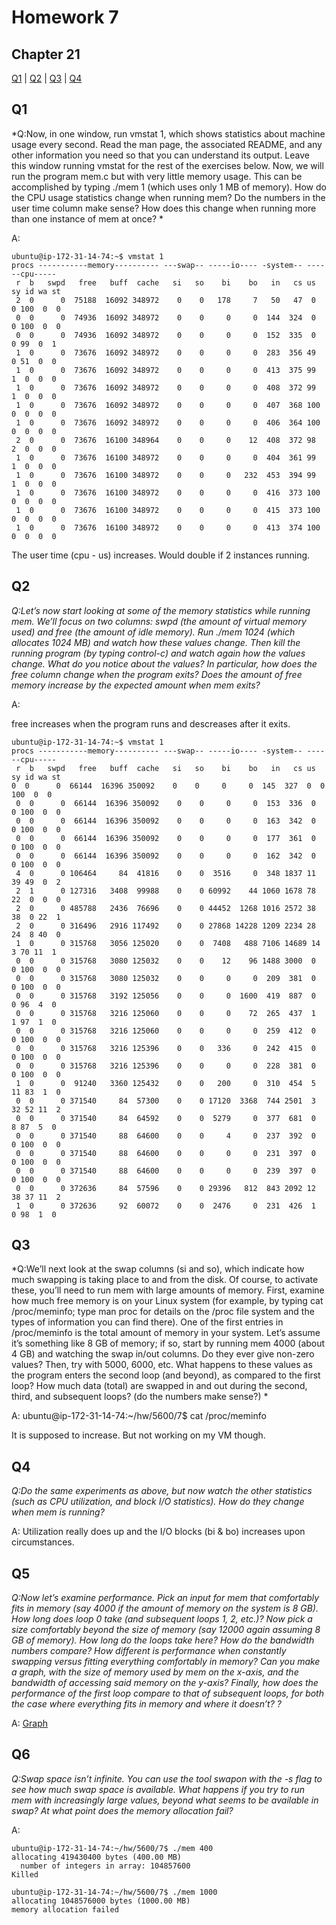 # Homework 7

## Chapter 21

[Q1](#q1) | [Q2](#q2) | [Q3](#q3) | [Q4](#q4) 


## Q1

*Q:Now, in one window, run vmstat 1, which shows statistics about machine
usage every second. Read the man page, the associated README, and any
other information you need so that you can understand its output. Leave
this window running vmstat for the rest of the exercises below.
Now, we will run the program mem.c but with very little memory usage.
This can be accomplished by typing ./mem 1 (which uses only 1 MB of
memory). How do the CPU usage statistics change when running mem? Do
the numbers in the user time column make sense? How does this change
when running more than one instance of mem at once?
*

A: 

```
ubuntu@ip-172-31-14-74:~$ vmstat 1
procs -----------memory---------- ---swap-- -----io---- -system-- ------cpu-----
 r  b   swpd   free   buff  cache   si   so    bi    bo   in   cs us sy id wa st
 2  0      0  75188  16092 348972    0    0   178     7   50   47  0  0 100  0  0
 0  0      0  74936  16092 348972    0    0     0     0  144  324  0  0 100  0  0
 0  0      0  74936  16092 348972    0    0     0     0  152  335  0  0 99  0  1
 1  0      0  73676  16092 348972    0    0     0     0  283  356 49  0 51  0  0
 1  0      0  73676  16092 348972    0    0     0     0  413  375 99  1  0  0  0
 1  0      0  73676  16092 348972    0    0     0     0  408  372 99  1  0  0  0
 1  0      0  73676  16092 348972    0    0     0     0  407  368 100  0  0  0  0
 1  0      0  73676  16092 348972    0    0     0     0  406  364 100  0  0  0  0
 2  0      0  73676  16100 348964    0    0     0    12  408  372 98  2  0  0  0
 1  0      0  73676  16100 348972    0    0     0     0  404  361 99  1  0  0  0
 1  0      0  73676  16100 348972    0    0     0   232  453  394 99  1  0  0  0
 1  0      0  73676  16100 348972    0    0     0     0  416  373 100  0  0  0  0
 1  0      0  73676  16100 348972    0    0     0     0  415  373 100  0  0  0  0
 1  0      0  73676  16100 348972    0    0     0     0  413  374 100  0  0  0  0
```

The user time (cpu - us) increases. Would double if 2 instances running.

## Q2

*Q:Let’s now start looking at some of the memory statistics while running mem.
We’ll focus on two columns: swpd (the amount of virtual memory used) and
free (the amount of idle memory). Run ./mem 1024 (which allocates 1024
MB) and watch how these values change. Then kill the running program
(by typing control-c) and watch again how the values change. What do you
notice about the values? In particular, how does the free column change
when the program exits? Does the amount of free memory increase by the
expected amount when mem exits?*

A: 

free increases when the program runs and descreases after it exits.

```
ubuntu@ip-172-31-14-74:~$ vmstat 1
procs -----------memory---------- ---swap-- -----io---- -system-- ------cpu-----
 r  b   swpd   free   buff  cache   si   so    bi    bo   in   cs us sy id wa st
0  0      0  66144  16396 350092    0    0     0     0  145  327  0  0 100  0  0
 0  0      0  66144  16396 350092    0    0     0     0  153  336  0  0 100  0  0
 0  0      0  66144  16396 350092    0    0     0     0  163  342  0  0 100  0  0
 0  0      0  66144  16396 350092    0    0     0     0  177  361  0  0 100  0  0
 0  0      0  66144  16396 350092    0    0     0     0  162  342  0  0 100  0  0
 4  0      0 106464     84  41816    0    0  3516     0  348 1837 11 39 49  0  2
 2  1      0 127316   3408  99988    0    0 60992    44 1060 1678 78 22  0  0  0
 2  0      0 485788   2436  76696    0    0 44452  1268 1016 2572 38 38  0 22  1
 2  0      0 316496   2916 117492    0    0 27868 14228 1209 2234 28 24  8 40  0
 1  0      0 315768   3056 125020    0    0  7408   488 7106 14689 14  3 70 11  1
 0  0      0 315768   3080 125032    0    0    12    96 1488 3000  0  0 100  0  0
 0  0      0 315768   3080 125032    0    0     0     0  209  381  0  0 100  0  0
 0  0      0 315768   3192 125056    0    0     0  1600  419  887  0  0 96  4  0
 0  0      0 315768   3216 125060    0    0     0    72  265  437  1  1 97  1  0
 0  0      0 315768   3216 125060    0    0     0     0  259  412  0  0 100  0  0
 0  0      0 315768   3216 125396    0    0   336     0  242  415  0  0 100  0  0
 0  0      0 315768   3216 125396    0    0     0     0  228  381  0  0 100  0  0
 1  0      0  91240   3360 125432    0    0   200     0  310  454  5 11 83  1  0
 0  0      0 371540     84  57300    0    0 17120  3368  744 2501  3 32 52 11  2
 0  0      0 371540     84  64592    0    0  5279     0  377  681  0  8 87  5  0
 0  0      0 371540     88  64600    0    0     4     0  237  392  0  0 100  0  0
 0  0      0 371540     88  64600    0    0     0     0  231  397  0  0 100  0  0
 0  0      0 371540     88  64600    0    0     0     0  239  397  0  0 100  0  0
 0  0      0 372636     84  57596    0    0 29396   812  843 2092 12 38 37 11  2
 1  0      0 372636     92  60072    0    0  2476     0  231  426  1  0 98  1  0
```

## Q3

*Q:We’ll next look at the swap columns (si and so), which indicate how much
swapping is taking place to and from the disk. Of course, to activate these,
you’ll need to run mem with large amounts of memory. First, examine how
much free memory is on your Linux system (for example, by typing cat
/proc/meminfo; type man proc for details on the /proc file system and
the types of information you can find there). One of the first entries in
/proc/meminfo is the total amount of memory in your system. Let’s assume it’s something like 8 GB of memory; if so, start by running mem 4000
(about 4 GB) and watching the swap in/out columns. Do they ever give
non-zero values? Then, try with 5000, 6000, etc. What happens to these
values as the program enters the second loop (and beyond), as compared to
the first loop? How much data (total) are swapped in and out during the
second, third, and subsequent loops? (do the numbers make sense?)
*

A: ubuntu@ip-172-31-14-74:~/hw/5600/7$ cat /proc/meminfo

It is supposed to increase. But not working on my VM though.

## Q4

*Q:Do the same experiments as above, but now watch the other statistics (such
as CPU utilization, and block I/O statistics). How do they change when
mem is running?*

A: Utilization really does up and the I/O blocks (bi & bo) increases upon circumstances.

## Q5

*Q:Now let’s examine performance. Pick an input for mem that comfortably
fits in memory (say 4000 if the amount of memory on the system is 8 GB).
How long does loop 0 take (and subsequent loops 1, 2, etc.)? Now pick a size
comfortably beyond the size of memory (say 12000 again assuming 8 GB of memory). How long do the loops take here? How do the bandwidth numbers compare? How different is performance when constantly swapping
versus fitting everything comfortably in memory? Can you make a graph,
with the size of memory used by mem on the x-axis, and the bandwidth of
accessing said memory on the y-axis? Finally, how does the performance of
the first loop compare to that of subsequent loops, for both the case where
everything fits in memory and where it doesn’t?
?*

A: [Graph](https://docs.google.com/spreadsheets/d/1XXRhgDzcctf1v6FNCl9lcF0BWViOCfXvSMtVfkQdpxs/edit?usp=sharing)

## Q6

*Q:Swap space isn’t infinite. You can use the tool swapon with the -s flag to
see how much swap space is available. What happens if you try to run mem
with increasingly large values, beyond what seems to be available in swap?
At what point does the memory allocation fail?*

A: 

```
ubuntu@ip-172-31-14-74:~/hw/5600/7$ ./mem 400
allocating 419430400 bytes (400.00 MB)
  number of integers in array: 104857600
Killed

```

```
ubuntu@ip-172-31-14-74:~/hw/5600/7$ ./mem 1000
allocating 1048576000 bytes (1000.00 MB)
memory allocation failed
```
